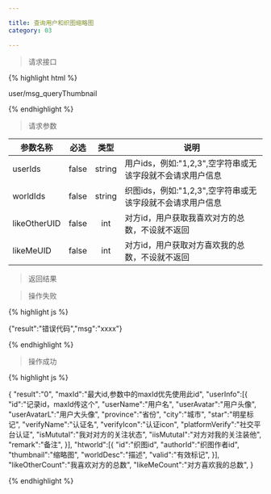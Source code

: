 ```yaml
---

title: 查询用户和织图缩略图
category: 03

---
```


> 请求接口

{% highlight html %}

user/msg_queryThumbnail

{% endhighlight %}

> 请求参数

|参数名称			|必选		|类型		|说明									
|-------------------|:---------:|:---------:|--------------------------------------------
|userIds			|false		|string		|用户ids，例如:"1,2,3",空字符串或无该字段就不会请求用户信息
|worldIds			|false		|string		|织图ids，例如:"1,2,3",空字符串或无该字段就不会请求用户信息
|likeOtherUID		|false		|int		|对方id，用户获取我喜欢对方的总数，不设就不返回
|likeMeUID			|false		|int		|对方id，用户获取对方喜欢我的总数，不设就不返回

> 返回结果

> 操作失败

{% highlight js %}

{"result":"错误代码","msg":"xxxx"}

{% endhighlight %}

> 操作成功

{% highlight js %}

{
    "result":"0",
    "maxId":"最大id,参数中的maxId优先使用此id",
    "userInfo":[{
        "id":"记录id，maxId传这个",
        "userName":"用户名",
        "userAvatar":"用户头像",
        "userAvatarL":"用户大头像",
        "province":"省份",
        "city":"城市",
        "star":"明星标记",
        "verifyName":"认证名",
        "verifyIcon":"认证icon",
        "platformVerify":"社交平台认证",
        "isMututal":"我对对方的关注状态",
        "iisMututal":"对方对我的关注装他",
        "remark":"备注",
    }],
    "htworld":[{
        "id":"织图id",
        "authorId":"织图作者id",
        "thumbnail":"缩略图",
        "worldDesc":"描述",
        "valid":"有效标记",
    }],
    "likeOtherCount":"我喜欢对方的总数",
    "likeMeCount":"对方喜欢我的总数",
}

{% endhighlight %}
